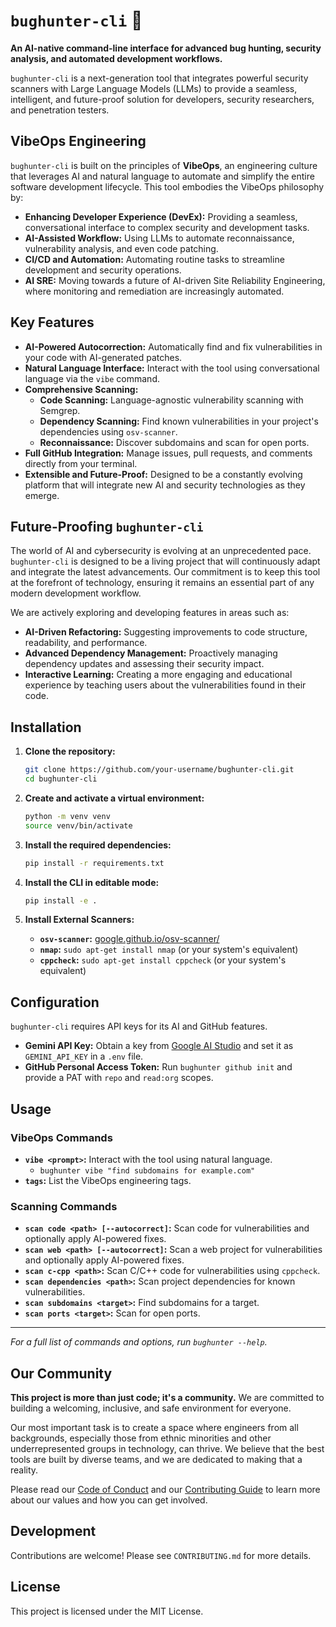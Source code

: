 # `bughunter-cli` 🐞

**An AI-native command-line interface for advanced bug hunting, security analysis, and automated development workflows.**

`bughunter-cli` is a next-generation tool that integrates powerful security scanners with Large Language Models (LLMs) to provide a seamless, intelligent, and future-proof solution for developers, security researchers, and penetration testers.

## VibeOps Engineering

`bughunter-cli` is built on the principles of **VibeOps**, an engineering culture that leverages AI and natural language to automate and simplify the entire software development lifecycle. This tool embodies the VibeOps philosophy by:

- **Enhancing Developer Experience (DevEx):** Providing a seamless, conversational interface to complex security and development tasks.
- **AI-Assisted Workflow:** Using LLMs to automate reconnaissance, vulnerability analysis, and even code patching.
- **CI/CD and Automation:** Automating routine tasks to streamline development and security operations.
- **AI SRE:** Moving towards a future of AI-driven Site Reliability Engineering, where monitoring and remediation are increasingly automated.

## Key Features

*   **AI-Powered Autocorrection:** Automatically find and fix vulnerabilities in your code with AI-generated patches.
*   **Natural Language Interface:** Interact with the tool using conversational language via the `vibe` command.
*   **Comprehensive Scanning:**
    *   **Code Scanning:** Language-agnostic vulnerability scanning with Semgrep.
    *   **Dependency Scanning:** Find known vulnerabilities in your project's dependencies using `osv-scanner`.
    *   **Reconnaissance:** Discover subdomains and scan for open ports.
*   **Full GitHub Integration:** Manage issues, pull requests, and comments directly from your terminal.
*   **Extensible and Future-Proof:** Designed to be a constantly evolving platform that will integrate new AI and security technologies as they emerge.

## Future-Proofing `bughunter-cli`

The world of AI and cybersecurity is evolving at an unprecedented pace. `bughunter-cli` is designed to be a living project that will continuously adapt and integrate the latest advancements. Our commitment is to keep this tool at the forefront of technology, ensuring it remains an essential part of any modern development workflow.

We are actively exploring and developing features in areas such as:

*   **AI-Driven Refactoring:** Suggesting improvements to code structure, readability, and performance.
*   **Advanced Dependency Management:** Proactively managing dependency updates and assessing their security impact.
*   **Interactive Learning:** Creating a more engaging and educational experience by teaching users about the vulnerabilities found in their code.

## Installation

1.  **Clone the repository:**
    ```bash
    git clone https://github.com/your-username/bughunter-cli.git
    cd bughunter-cli
    ```

2.  **Create and activate a virtual environment:**
    ```bash
    python -m venv venv
    source venv/bin/activate
    ```

3.  **Install the required dependencies:**
    ```bash
    pip install -r requirements.txt
    ```

4.  **Install the CLI in editable mode:**
    ```bash
    pip install -e .
    ```

5.  **Install External Scanners:**
    *   **`osv-scanner`:** [google.github.io/osv-scanner/](https://google.github.io/osv-scanner/)
    *   **`nmap`:** `sudo apt-get install nmap` (or your system's equivalent)
    *   **`cppcheck`:** `sudo apt-get install cppcheck` (or your system's equivalent)


## Configuration

`bughunter-cli` requires API keys for its AI and GitHub features.

*   **Gemini API Key:** Obtain a key from [Google AI Studio](https://aistudio.google.com/app/apikey) and set it as `GEMINI_API_KEY` in a `.env` file.
*   **GitHub Personal Access Token:** Run `bughunter github init` and provide a PAT with `repo` and `read:org` scopes.

## Usage

### VibeOps Commands

*   **`vibe <prompt>`:** Interact with the tool using natural language.
    *   `bughunter vibe "find subdomains for example.com"`
*   **`tags`:** List the VibeOps engineering tags.

### Scanning Commands

*   **`scan code <path> [--autocorrect]`:** Scan code for vulnerabilities and optionally apply AI-powered fixes.
*   **`scan web <path> [--autocorrect]`:** Scan a web project for vulnerabilities and optionally apply AI-powered fixes.
*   **`scan c-cpp <path>`:** Scan C/C++ code for vulnerabilities using `cppcheck`.
*   **`scan dependencies <path>`:** Scan project dependencies for known vulnerabilities.
*   **`scan subdomains <target>`:** Find subdomains for a target.
*   **`scan ports <target>`:** Scan for open ports.

---

*For a full list of commands and options, run `bughunter --help`.*

## Our Community

**This project is more than just code; it's a community.** We are committed to building a welcoming, inclusive, and safe environment for everyone.

Our most important task is to create a space where engineers from all backgrounds, especially those from ethnic minorities and other underrepresented groups in technology, can thrive. We believe that the best tools are built by diverse teams, and we are dedicated to making that a reality.

Please read our [Code of Conduct](./CODE_OF_CONDUCT.md) and our [Contributing Guide](./CONTRIBUTING.md) to learn more about our values and how you can get involved.

## Development

Contributions are welcome! Please see `CONTRIBUTING.md` for more details.

## License

This project is licensed under the MIT License.